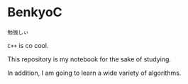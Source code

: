 # BenkyoC

    勉強しぃ

`C++` is co cool.

This repository is my notebook for the sake of studying.

In addition, I am going to learn a wide variety of algorithms.
